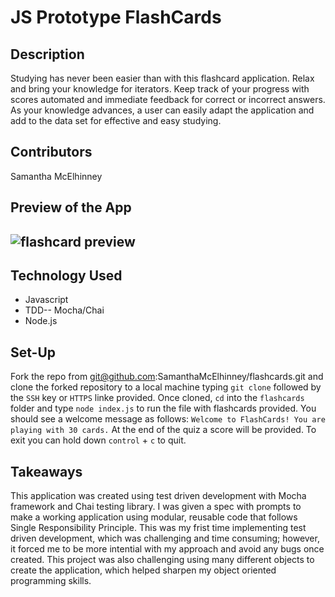 # JS Prototype FlashCards 

## Description

Studying has never been easier than with this flashcard application. Relax and bring your knowledge for iterators. Keep track of your progress with scores automated and immediate feedback for correct or incorrect answers. As your knowledge advances, a user can easily adapt the application and add to the data set for effective and easy studying. 

## Contributors

Samantha McElhinney


## Preview of the App


![flashcard preview](../../../Desktop/flashcards.gif)
---

## Technology Used

* Javascript
* TDD-- Mocha/Chai
* Node.js


## Set-Up

Fork the repo from git@github.com:SamanthaMcElhinney/flashcards.git and clone the forked repository to a local machine typing `git clone` followed by the `SSH` key or `HTTPS` linke provided. Once cloned, `cd` into the `flashcards` folder and type `node index.js` to run the file with flashcards provided.  You should see a welcome message as follows: `Welcome to FlashCards! You are playing with 30 cards.` At the end of the quiz a score will be provided. To exit you can hold down `control` + `c` to quit.

## Takeaways

This application was created using test driven development with Mocha framework and Chai testing library. I was given a spec with prompts to make a working application using modular, reusable code that follows Single Responsibility Principle. This was my frist time implementing test driven development, which was challenging and time consuming; however, it forced me to be more intential with my approach and avoid any bugs once created. This project was also challenging using many different objects to create the application, which helped sharpen my object oriented programming skills.